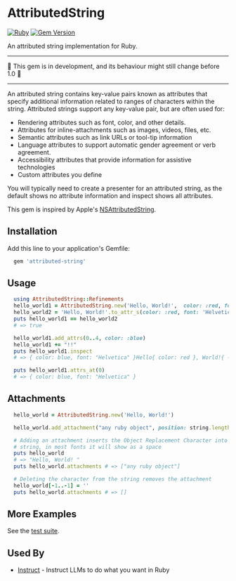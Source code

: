 # AttributedString
[![Ruby](https://github.com/instruct-rb/attributed-string/actions/workflows/ruby.yml/badge.svg)](https://github.com/instruct-rb/attributed-string/actions/workflows/ruby.yml)
[![Gem Version](https://badge.fury.io/rb/attributed-string.svg)](https://badge.fury.io/rb/attributed-string)

An attributed string implementation for Ruby.

---
🚧 This gem is in development, and its behaviour might still change before 1.0 🚧

---


An attributed string contains key-value pairs known as attributes that specify additional information related to ranges of characters within the string. Attributed strings support any key-value pair, but are often used for:

- Rendering attributes such as font, color,  and other details.
- Attributes for inline-attachments such as images, videos, files, etc.
- Semantic attributes such as link URLs or tool-tip information
- Language attributes to support automatic gender agreement or verb agreement.
- Accessibility attributes that provide information for assistive technologies
- Custom attributes you define

You will typically need to create a presenter for an attributed string, as the default shows no attribute information and inspect shows all attributes.

This gem is inspired by Apple's [NSAttributedString](https://developer.apple.com/documentation/foundation/nsattributedstring).

## Installation

Add this line to your application's Gemfile:

```ruby
  gem 'attributed-string'
```


## Usage


```ruby
  using AttributedString::Refinements
  hello_world1 = AttributedString.new('Hello, World!',  color: :red, font: 'Helvetica' )
  hello_world2 = 'Hello, World!'.to_attr_s(color: :red, font: 'Helvetica')
  puts hello_world1 == hello_world2
  # => true

  hello_world1.add_attrs(0..4, color: :blue)
  hello_world1 += "!!"
  puts hello_world1.inspect
  # => { color: blue, font: "Helvetica" }Hello{ color: red }, World!{ -color, -font }!!

  puts hello_world1.attrs_at(0)
  # => { color: blue, font: "Helvetica" }
```

## Attachments

```ruby
  hello_world = AttributedString.new('Hello, World!')

  hello_world.add_attachment("any ruby object", position: string.length)

  # Adding an attachment inserts the Object Replacement Character into the
  # string, in most fonts it will show as a space
  puts hello_world
  # => "Hello, World! "
  puts hello_world.attachments # => ["any ruby object"]

  # Deleting the character from the string removes the attachment
  hello_world[-1..-1] = ''
  puts hello_world.attachments # => []
```

## More Examples
See the [test suite](./test).

## Used By
- [Instruct](https://github.com/instruct-rb/instruct) - Instruct LLMs to do what you want in Ruby
